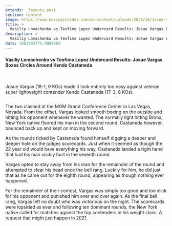 ```yaml
--- 
extends: _layouts.post 
section: content 
image: https://www.boxinginsider.com/wp-content/uploads/2020/10/Josue-Vargas-2.jpg 
title: > 
  Vasiliy Lomachenko vs Teofimo Lopez Undercard Results: Josue Vargas Boxes Circles Around Kendo Castaneda 
description: > 
  Vasiliy Lomachenko vs Teofimo Lopez Undercard Results: Josue Vargas Boxes Circles Around Kendo CastanedaJosue Vargas (18-1, 9 KOs) made it look entirely too easy against veteran super lightweight contender Kendo Castaneda (17-3, 8 KOs).From the offset, Vargas looked smooth boxing on the outside and hitting his opponent whenever he wanted.As the rounds ticked by Castaneda found himself digging a deeper and deeper hole on the judges scorecards.Vargas opted to stay away from his man for the remainder of the round and attempted to clear his head once the bell rang.As the final bell rang, Vargas left no doubt who was victorious on the night. 
date: 1603093775.9889903 
--- 
```

<div><p class="bi-pt"><h4>Vasiliy Lomachenko vs Teofimo Lopez Undercard Results: Josue Vargas Boxes Circles Around Kendo Castaneda</h4></p><br>
<p>Josue Vargas (18-1, 9 KOs) made it look entirely too easy against veteran super lightweight contender Kendo Castaneda (17-3, 8 KOs). </p>
<img src="https://www.boxinginsider.com/wp-content/uploads/2020/10/Josue-Vargas-2-1024x669.jpg" alt="" class="wp-image-58695">
<p>The two clashed at the MGM Grand Conference Center in Las Vegas, Nevada. From the offset, Vargas looked smooth boxing on the outside and hitting his opponent whenever he wanted. The normally light hitting Bronx, New York native floored his man in the second round. Castaneda however, bounced back up and kept on moving forward. </p>
<p>As the rounds ticked by Castaneda found himself digging a deeper and deeper hole on the judges scorecards. Just when it seemed as though the 22 year old would have everything his way, Castaneda landed a right hand that had his man visibly hurt in the seventh round. </p>
<p>Vargas opted to stay away from his man for the remainder of the round and attempted to clear his head once the bell rang. Luckily for him, he did just that as he came out for the eighth round, appearing as though nothing ever happened. </p>
<p>For the remainder of their contest, Vargas was simply too good and too slick for his opponent and punished him over and over again. As the final bell rang, Vargas left no doubt who was victorious on the night. The scorecards were lopsided as ever and following ten dominant rounds, the New York native called for matches against the top contenders in his weight class. A request that might just happen in 2021.</p>
</div>